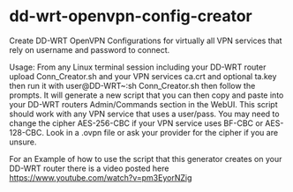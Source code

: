 dd-wrt-openvpn-config-creator
=============================

Create DD-WRT OpenVPN Configurations for virtually all VPN services that rely on username and password to connect.


Usage: From any Linux terminal session including your DD-WRT router upload
Conn_Creator.sh and your VPN services ca.crt and optional ta.key then run it
with user@DD-WRT~:sh Conn_Creator.sh then follow the prompts. It will generate
a new script that you can then copy and paste into your DD-WRT routers Admin/Commands section
in the WebUI. This script should work with any VPN service that uses a user/pass. 
You may need to change the cipher AES-256-CBC if your VPN service uses BF-CBC or AES-128-CBC.
Look in a .ovpn file or ask your provider for the cipher if you are unsure. 

For an Example of how to use the script that this generator creates on your DD-WRT router there is a video posted here https://www.youtube.com/watch?v=pm3EyorNZig
